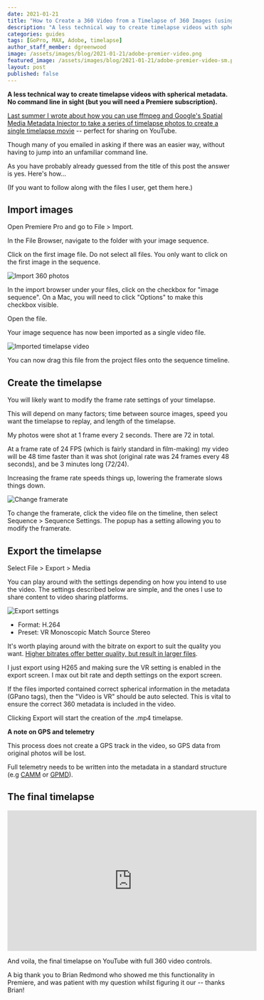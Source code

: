 ```yaml
---
date: 2021-01-21
title: "How to Create a 360 Video from a Timelapse of 360 Images (using Adobe Premiere Pro)"
description: "A less technical way to create timelapse videos with spherical metadata. No command line in sight (but you will need a Premiere subscription)."
categories: guides
tags: [GoPro, MAX, Adobe, timelapse]
author_staff_member: dgreenwood
image: /assets/images/blog/2021-01-21/adobe-premier-video.png
featured_image: /assets/images/blog/2021-01-21/adobe-premier-video-sm.png
layout: post
published: false
---
```


**A less technical way to create timelapse videos with spherical metadata. No command line in sight (but you will need a Premiere subscription).**

[Last summer I wrote about how you can use ffmpeg and Google's Spatial Media Metadata Injector to take a series of timelapse photos to create a single timelapse movie](/blog/2021/turn-360-photos-into-360-video) -- perfect for sharing on YouTube.

Though many of you emailed in asking if there was an easier way, without having to jump into an unfamiliar command line.

As you have probably already guessed from the title of this post the answer is yes. Here's how...

(If you want to follow along with the files I user, get them here.)

## Import images

Open Premiere Pro and go to File > Import.

In the File Browser, navigate to the folder with your image sequence.

Click on the first image file. Do not select all files. You only want to click on the first image in the sequence.

<img class="img-fluid" src="/assets/images/blog/2021-01-21/adobe-premiere-import-files.png" alt="Import 360 photos" title="Import 360 photos" />

In the import browser under your files, click on the checkbox for "image sequence". On a Mac, you will need to click "Options" to make this checkbox visible.

Open the file.

Your image sequence has now been imported as a single video file.

<img class="img-fluid" src="/assets/images/blog/2021-01-21/adobe-premier-video.png" alt="Imported timelapse video" title="Imported timelapse video" />

You can now drag this file from the project files onto the sequence timeline.

## Create the timelapse

You will likely want to modify the frame rate settings of your timelapse.

This will depend on many factors; time between source images, speed you want the timelapse to replay, and length of the timelapse.

My photos were shot at 1 frame every 2 seconds. There are 72 in total.

At a frame rate of 24 FPS (which is fairly standard in film-making) my video will be 48 time faster than it was shot (original rate was 24 frames every 48 seconds), and be 3 minutes long (72/24).

Increasing the frame rate speeds things up, lowering the framerate slows things down.

<img class="img-fluid" src="/assets/images/blog/2021-01-21/adobe-premiere-change-framerate.png" alt="Change framerate" title="Change framerate" />

To change the framerate, click the video file on the timeline, then select Sequence > Sequence Settings. The popup has a setting allowing you to modify the framerate.

## Export the timelapse

Select File > Export > Media

You can play around with the settings depending on how you intend to use the video. The settings described below are simple, and the ones I use to share content to video sharing platforms.

<img class="img-fluid" src="/assets/images/blog/2021-01-21/adobe-premiere-export-vr-timelapse.png" alt="Export settings" title="Export settings" />

* Format: H.264
* Preset: VR Monoscopic Match Source Stereo

It's worth playing around with the bitrate on export to suit the quality you want. [Higher bitrates offer better quality, but result in larger files](/blog/2020/fps-bitrate-compression-360-virtual-tours).


I just export using H265 and making sure the VR setting is enabled in the export screen. I max out bit rate and depth settings on the export screen.

If the files imported contained correct spherical information in the metadata (GPano tags), then the "Video is VR" should be auto selected. This is vital to ensure the correct 360 metadata is included in the video.




Clicking Export will start the creation of the .mp4 timelapse.

**A note on GPS and telemetry**

This process does not create a GPS track in the video, so GPS data from original photos will be lost.

Full telemetry needs to be written into the metadata in a standard structure (e.g [CAMM](https://developers.google.com/streetview/publish/camm-spec) or [GPMD](https://github.com/gopro/gpmf-parser)).

## The final timelapse

<iframe width="560" height="315" src="https://www.youtube-nocookie.com/embed/B2wP6Jfdg1A" title="YouTube video player" frameborder="0" allow="accelerometer; autoplay; clipboard-write; encrypted-media; gyroscope; picture-in-picture" allowfullscreen></iframe>

And voila, the final timelapse on YouTube with full 360 video controls.

A big thank you to Brian Redmond who showed me this functionality in Premiere, and was patient with my question whilst figuring it our -- thanks Brian!